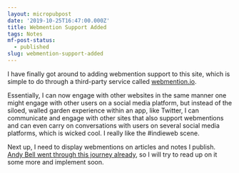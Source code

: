 ```yaml
---
layout: micropubpost
date: '2019-10-25T16:47:00.000Z'
title: Webmention Support Added
tags: Notes
mf-post-status:
  - published
slug: webmention-support-added
---
```

I have finally got around to adding webmention support to this site, which is simple to do through a third-party service called [webmention.io](https://webmention.io).

Essentially, I can now engage with other websites in the same manner one might engage with other users on a social media platform, but instead of the siloed, walled garden experience within an app, like Twitter, I can communicate and engage with other sites that also support webmentions and can even carry on conversations with users on several social media platforms, which is wicked cool. I really like the #indieweb scene.

Next up, I need to display webmentions on articles and notes I publish. [Andy Bell went through this journey already](https://hankchizljaw.com/wrote/adding-webmentions-to-my-personal-site/), so I will try to read up on it some more and implement soon.
